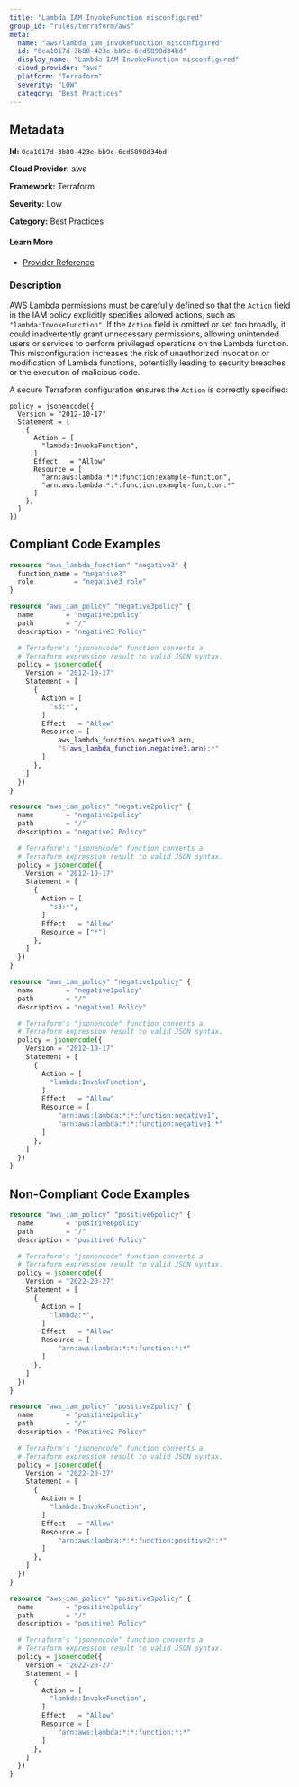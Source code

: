 ```yaml
---
title: "Lambda IAM InvokeFunction misconfigured"
group_id: "rules/terraform/aws"
meta:
  name: "aws/lambda_iam_invokefunction_misconfigured"
  id: "0ca1017d-3b80-423e-bb9c-6cd5898d34bd"
  display_name: "Lambda IAM InvokeFunction misconfigured"
  cloud_provider: "aws"
  platform: "Terraform"
  severity: "LOW"
  category: "Best Practices"
---
```

## Metadata

**Id:** `0ca1017d-3b80-423e-bb9c-6cd5898d34bd`

**Cloud Provider:** aws

**Framework:** Terraform

**Severity:** Low

**Category:** Best Practices

#### Learn More

 - [Provider Reference](https://registry.terraform.io/providers/hashicorp/aws/latest/docs/resources/lambda_permission)

### Description

 AWS Lambda permissions must be carefully defined so that the `Action` field in the IAM policy explicitly specifies allowed actions, such as `"lambda:InvokeFunction"`. If the `Action` field is omitted or set too broadly, it could inadvertently grant unnecessary permissions, allowing unintended users or services to perform privileged operations on the Lambda function. This misconfiguration increases the risk of unauthorized invocation or modification of Lambda functions, potentially leading to security breaches or the execution of malicious code.

A secure Terraform configuration ensures the `Action` is correctly specified:

```
policy = jsonencode({
  Version = "2012-10-17"
  Statement = [
    {
      Action = [
        "lambda:InvokeFunction",
      ]
      Effect   = "Allow"
      Resource = [
        "arn:aws:lambda:*:*:function:example-function",
        "arn:aws:lambda:*:*:function:example-function:*"
      ]
    },
  ]
})
```


## Compliant Code Examples
```terraform
resource "aws_lambda_function" "negative3" {
  function_name = "negative3"
  role          = "negative3_role"
}

resource "aws_iam_policy" "negative3policy" {
  name        = "negative3policy"
  path        = "/"
  description = "negative3 Policy"

  # Terraform's "jsonencode" function converts a
  # Terraform expression result to valid JSON syntax.
  policy = jsonencode({
    Version = "2012-10-17"
    Statement = [
      {
        Action = [
          "s3:*",
        ]
        Effect   = "Allow"
        Resource = [
            aws_lambda_function.negative3.arn,
            "${aws_lambda_function.negative3.arn}:*"
        ]
      },
    ]
  })
}

```

```terraform
resource "aws_iam_policy" "negative2policy" {
  name        = "negative2policy"
  path        = "/"
  description = "negative2 Policy"

  # Terraform's "jsonencode" function converts a
  # Terraform expression result to valid JSON syntax.
  policy = jsonencode({
    Version = "2012-10-17"
    Statement = [
      {
        Action = [
          "s3:*",
        ]
        Effect   = "Allow"
        Resource = ["*"]
      },
    ]
  })
}

```

```terraform
resource "aws_iam_policy" "negative1policy" {
  name        = "negative1policy"
  path        = "/"
  description = "negative1 Policy"

  # Terraform's "jsonencode" function converts a
  # Terraform expression result to valid JSON syntax.
  policy = jsonencode({
    Version = "2012-10-17"
    Statement = [
      {
        Action = [
          "lambda:InvokeFunction",
        ]
        Effect   = "Allow"
        Resource = [
            "arn:aws:lambda:*:*:function:negative1",
            "arn:aws:lambda:*:*:function:negative1:*"
        ]
      },
    ]
  })
}

```
## Non-Compliant Code Examples
```terraform
resource "aws_iam_policy" "positive6policy" {
  name        = "positive6policy"
  path        = "/"
  description = "positive6 Policy"

  # Terraform's "jsonencode" function converts a
  # Terraform expression result to valid JSON syntax.
  policy = jsonencode({
    Version = "2022-20-27"
    Statement = [
      {
        Action = [
          "lambda:*",
        ]
        Effect   = "Allow"
        Resource = [
            "arn:aws:lambda:*:*:function:*:*"
        ]
      },
    ]
  })
}

```

```terraform
resource "aws_iam_policy" "positive2policy" {
  name        = "positive2policy"
  path        = "/"
  description = "Positive2 Policy"

  # Terraform's "jsonencode" function converts a
  # Terraform expression result to valid JSON syntax.
  policy = jsonencode({
    Version = "2022-20-27"
    Statement = [
      {
        Action = [
          "lambda:InvokeFunction",
        ]
        Effect   = "Allow"
        Resource = [
            "arn:aws:lambda:*:*:function:positive2*:*"
        ]
      },
    ]
  })
}

```

```terraform
resource "aws_iam_policy" "positive3policy" {
  name        = "positive3policy"
  path        = "/"
  description = "positive3 Policy"

  # Terraform's "jsonencode" function converts a
  # Terraform expression result to valid JSON syntax.
  policy = jsonencode({
    Version = "2022-20-27"
    Statement = [
      {
        Action = [
          "lambda:InvokeFunction",
        ]
        Effect   = "Allow"
        Resource = [
            "arn:aws:lambda:*:*:function:*:*"
        ]
      },
    ]
  })
}

```
